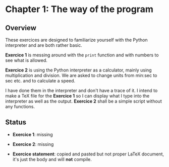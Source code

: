 # Chapter 1: The way of the program

## Overview

These exercices are designed to familiarize yourself with the Python interpreter
and are both rather basic.

**Exercice 1** is messing around with the `print` function and with numbers to 
see what is allowed.

**Exercice 2** is using the Python interpreter as a calculator, mainly using
multiplication and division. We are asked to change units from min:sec to sec
etc. and to calculate a speed.

I have done them in the interpreter and don't have a trace of it. I intend to 
make a TeX file for the **Exercice 1** so I can display what I type into 
the interpreter as well as the output. 
**Exercice 2** shall be a simple script without any functions.

## Status

- **Exercice 1**: missing

- **Exercice 2**: missing

- **Exercice statement**: copied and pasted but not proper LaTeX document, it's 
just the body and will **not** compile.
